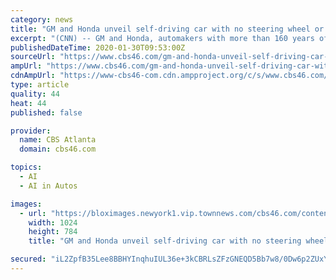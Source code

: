 ```yaml
---
category: news
title: "GM and Honda unveil self-driving car with no steering wheel or pedals"
excerpt: "(CNN) -- GM and Honda, automakers with more than 160 years of experience between them, have thrown tradition out the window by unveiling the Origin, a new self-driving vehicle. The six-seat electric vehicle has no steering wheel, brake or accelerator pedals, windshield wipers or rear view mirror. Its doors slide rather than swing open."
publishedDateTime: 2020-01-30T09:53:00Z
sourceUrl: "https://www.cbs46.com/gm-and-honda-unveil-self-driving-car-with-no-steering/article_7eb5bc43-e0a7-500d-8ec5-84c32192b4c1.html"
ampUrl: "https://www.cbs46.com/gm-and-honda-unveil-self-driving-car-with-no-steering/article_7eb5bc43-e0a7-500d-8ec5-84c32192b4c1.amp.html"
cdnAmpUrl: "https://www-cbs46-com.cdn.ampproject.org/c/s/www.cbs46.com/gm-and-honda-unveil-self-driving-car-with-no-steering/article_7eb5bc43-e0a7-500d-8ec5-84c32192b4c1.amp.html"
type: article
quality: 44
heat: 44
published: false

provider:
  name: CBS Atlanta
  domain: cbs46.com

topics:
  - AI
  - AI in Autos

images:
  - url: "https://bloximages.newyork1.vip.townnews.com/cbs46.com/content/tncms/assets/v3/editorial/7/d5/7d505b47-b933-5dcc-9088-5a0c11dc44d1/5e28d08cb51ef.image.jpg?resize=1024%2C784"
    width: 1024
    height: 784
    title: "GM and Honda unveil self-driving car with no steering wheel or pedals"

secured: "iL2ZpfB35Lee8BBHYInqhuIUL36e+3kCBRLsZFzGNEQD5Bb7w8/0Dw6p2ZUxYj9DKlhZYkWHNaDPfhlj9ybhvsPJIkH2OxsKitzXRAohUBWi8UagYM7mt7bkdn5lHJZJ1BIp/3ZRJm618Cm0UTBFlo6rltp51Ml0n7GniVS45xzWIzCyWrdaDDXRjdoRnuQ0vvHXB8xg9U4n2vsSCfSm7BX7unwVJIwQ/PFv9SNEoRf5/4/dGzlvayBWEhHiwqhdk83HhFH2f3pfRx3xFBnzxSZMPBTINW2vKGbGs0tD3rwoGS0J2YYSGAO/Fr5As4KTAklKgWpTafT5OIj9FwGolcP5G1Ob+G101bukEKbrQs8cNPeYiEu5G2+5Cb868PEmuny3VPhVN6CTb04r8JzqQSjknIknbFkTF0TgIWNxjO/KJig1wdcC2LZfaCRika9kPO+pSGNZeTkplo4VdAQ1PNjCpf2s7gduPe1xA5duM3I=;SjHlPyElZe4Fo+PXvHn5wA=="
---
```


